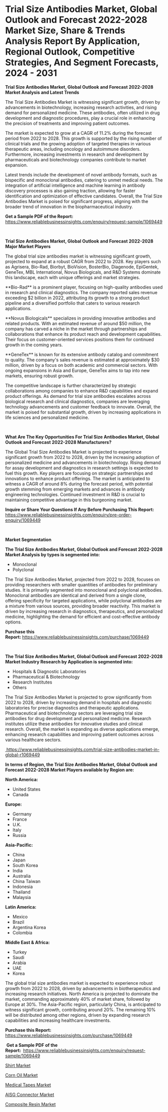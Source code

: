 <p><h1>Trial Size Antibodies Market, Global Outlook and Forecast 2022-2028 Market Size, Share & Trends Analysis Report By Application, Regional Outlook, Competitive Strategies, And Segment Forecasts, 2024 - 2031</h1></p><p><strong>Trial Size Antibodies Market, Global Outlook and Forecast 2022-2028 Market Analysis and Latest Trends</strong></p>
<p><p>The Trial Size Antibodies Market is witnessing significant growth, driven by advancements in biotechnology, increasing research activities, and rising demand for personalized medicine. These antibodies, often utilized in drug development and diagnostic procedures, play a crucial role in enhancing the precision of treatments and improving patient outcomes.</p><p>The market is expected to grow at a CAGR of 11.2% during the forecast period from 2022 to 2028. This growth is supported by the rising number of clinical trials and the growing adoption of targeted therapies in various therapeutic areas, including oncology and autoimmune disorders. Furthermore, increasing investments in research and development by pharmaceuticals and biotechnology companies contribute to market expansion.</p><p>Latest trends include the development of novel antibody formats, such as bispecific and monoclonal antibodies, catering to unmet medical needs. The integration of artificial intelligence and machine learning in antibody discovery processes is also gaining traction, allowing for faster identification and optimization of effective candidates. Overall, the Trial Size Antibodies Market is poised for significant progress, aligning with the broader trend of innovation in the biopharmaceutical industry.</p></p>
<p><strong>Get a Sample PDF of the Report:&nbsp;</strong> <a href="https://www.reliablebusinessinsights.com/enquiry/request-sample/1069449">https://www.reliablebusinessinsights.com/enquiry/request-sample/1069449</a></p>
<p>&nbsp;</p>
<p><strong>Trial Size Antibodies Market, Global Outlook and Forecast 2022-2028 Major Market Players</strong></p>
<p><p>The global trial size antibodies market is witnessing significant growth, projected to expand at a robust CAGR from 2022 to 2028. Key players such as Agrisera, Bio-Rad, Biorbyt, BioVision, BosterBio, Diagenode, EpiGentek, GeneTex, MBL International, Novus Biologicals, and R&D Systems dominate this landscape, each with unique offerings and market strategies.</p><p>**Bio-Rad** is a prominent player, focusing on high-quality antibodies used in research and clinical diagnostics. The company reported sales revenue exceeding $2 billion in 2022, attributing its growth to a strong product pipeline and a diversified portfolio that caters to various research applications.</p><p>**Novus Biologicals** specializes in providing innovative antibodies and related products. With an estimated revenue of around $50 million, the company has carved a niche in the market through partnerships and collaborations that enhance its product reach and development capabilities. Their focus on customer-oriented services positions them for continued growth in the coming years.</p><p>**GeneTex** is known for its extensive antibody catalog and commitment to quality. The company's sales revenue is estimated at approximately $30 million, driven by a focus on both academic and commercial sectors. With ongoing expansions in Asia and Europe, GeneTex aims to tap into new markets, ensuring robust growth.</p><p>The competitive landscape is further characterized by strategic collaborations among companies to enhance R&D capabilities and expand product offerings. As demand for trial size antibodies escalates across biological research and clinical diagnostics, companies are leveraging technology advancements and customer feedback to innovate. Overall, the market is poised for substantial growth, driven by increasing applications in life sciences and personalized medicine.</p></p>
<p>&nbsp;</p>
<p><strong>What Are The Key Opportunities For Trial Size Antibodies Market, Global Outlook and Forecast 2022-2028 Manufacturers?</strong></p>
<p><p>The Global Trial Size Antibodies Market is projected to experience significant growth from 2022 to 2028, driven by the increasing adoption of personalized medicine and advancements in biotechnology. Rising demand for assay development and diagnostics in research settings is expected to fuel this growth. Key players are focusing on strategic partnerships and innovations to enhance product offerings. The market is anticipated to witness a CAGR of around 8% during the forecast period, with potential growth stemming from emerging markets and advances in antibody engineering technologies. Continued investment in R&D is crucial to maintaining competitive advantage in this burgeoning market.</p></p>
<p><strong>Inquire or Share Your Questions If Any Before Purchasing This Report:</strong> <a href="https://www.reliablebusinessinsights.com/enquiry/pre-order-enquiry/1069449">https://www.reliablebusinessinsights.com/enquiry/pre-order-enquiry/1069449</a></p>
<p>&nbsp;</p>
<p><strong>Market Segmentation</strong></p>
<p><strong>The Trial Size Antibodies Market, Global Outlook and Forecast 2022-2028 Market Analysis by types is segmented into:</strong></p>
<p><ul><li>Monoclonal</li><li>Polyclonal</li></ul></p>
<p><p>The Trial Size Antibodies Market, projected from 2022 to 2028, focuses on providing researchers with smaller quantities of antibodies for preliminary studies. It is primarily segmented into monoclonal and polyclonal antibodies. Monoclonal antibodies are identical and derived from a single clone, offering specificity for targeted applications, while polyclonal antibodies are a mixture from various sources, providing broader reactivity. This market is driven by increasing research in diagnostics, therapeutics, and personalized medicine, highlighting the demand for efficient and cost-effective antibody options.</p></p>
<p><strong>Purchase this Report:&nbsp;</strong><a href="https://www.reliablebusinessinsights.com/purchase/1069449">https://www.reliablebusinessinsights.com/purchase/1069449</a></p>
<p>&nbsp;</p>
<p><strong>The Trial Size Antibodies Market, Global Outlook and Forecast 2022-2028 Market Industry Research by Application is segmented into:</strong></p>
<p><ul><li>Hospitals & Diagnostic Laboratories</li><li>Pharmaceutical & Biotechnology</li><li>Research Institutes</li><li>Others</li></ul></p>
<p><p>The Trial Size Antibodies Market is projected to grow significantly from 2022 to 2028, driven by increasing demand in hospitals and diagnostic laboratories for precise diagnostics and therapeutic applications. Pharmaceutical and biotechnology sectors are leveraging trial size antibodies for drug development and personalized medicine. Research institutes utilize these antibodies for innovative studies and clinical research. Overall, the market is expanding as diverse applications emerge, enhancing research capabilities and improving patient outcomes across various healthcare sectors.</p></p>
<p><a href="https://www.reliablebusinessinsights.com/trial-size-antibodies-market-in-global-r1069449">&nbsp;https://www.reliablebusinessinsights.com/trial-size-antibodies-market-in-global-r1069449</a></p>
<p><strong>In terms of Region, the Trial Size Antibodies Market, Global Outlook and Forecast 2022-2028 Market Players available by Region are:</strong></p>
<p>
    <p> <strong> North America: </strong>
        <ul>
            <li>United States</li>
            <li>Canada</li>
        </ul>
        </p> 
    <p> <strong> Europe: </strong>
        <ul>
            <li>Germany</li>
            <li>France</li>
            <li>U.K.</li>
            <li>Italy</li>
            <li>Russia</li>
        </ul>
        </p> 
    <p> <strong> Asia-Pacific: </strong>
        <ul>
            <li>China</li>
            <li>Japan</li>
            <li>South Korea</li>
            <li>India</li>
            <li>Australia</li>
            <li>China Taiwan</li>
            <li>Indonesia</li>
            <li>Thailand</li>
            <li>Malaysia</li>
        </ul>
        </p> 
    <p> <strong> Latin America: </strong>
        <ul>
            <li>Mexico</li>
            <li>Brazil</li>
            <li>Argentina Korea</li>
            <li>Colombia</li>
        </ul>
        </p> 
    <p> <strong> Middle East & Africa: </strong>
        <ul>
            <li>Turkey</li>
            <li>Saudi</li>
            <li>Arabia</li>
            <li>UAE</li>
            <li>Korea</li>
        </ul>
    </p>
    </p>
<p><p>The global trial size antibodies market is expected to experience robust growth from 2022 to 2028, driven by advancements in biotherapeutics and increasing research initiatives. North America is projected to dominate the market, commanding approximately 40% of market share, followed by Europe at 30%. The Asia-Pacific region, particularly China, is anticipated to witness significant growth, contributing around 20%. The remaining 10% will be distributed among other regions, driven by expanding research capabilities and increasing healthcare investments.</p></p>
<p><strong>Purchase this Report: </strong><a href="https://www.reliablebusinessinsights.com/purchase/1069449">https://www.reliablebusinessinsights.com/purchase/1069449</a></p>
<p>&nbsp;<strong>Get a Sample PDF of the Report:&nbsp;&nbsp;</strong><a href="https://www.reliablebusinessinsights.com/enquiry/request-sample/1069449">https://www.reliablebusinessinsights.com/enquiry/request-sample/1069449</a></p>
<p><strong></strong></p>
<p><p><a href="https://www.linkedin.com/pulse/shirt-market2024-2031-industry-insights-investment-opportunities-v3skf?trackingId=MZbNxxnzQsCmmTnfvbW5zg%3D%3D">Shirt Market</a></p><p><a href="https://www.linkedin.com/pulse/corn-oil-market-research-report-forecast-growth-prospects-irtkf?trackingId=iYNnp1DVS0mnx%2F%2Bsec%2FLhQ%3D%3D">Corn Oil Market</a></p><p><a href="https://www.linkedin.com/pulse/market-trends-global-medical-tapes-forecast-analysis-2024-xka4e?trackingId=%2FbRlNYEeTO6YrA8uetcfbA%3D%3D">Medical Tapes Market</a></p><p><a href="https://www.linkedin.com/pulse/global-aisg-connector-market-sector-types-applications-player-ghgkc?trackingId=wgubGSHPSvquyetg0K8YlQ%3D%3D">AISG Connector Market</a></p><p><a href="https://www.linkedin.com/pulse/deep-dive-composite-resin-market-itstrends-segmentation-m7whe?trackingId=U3EgEKf4QdKthUffzKje5A%3D%3D">Composite Resin Market</a></p></p>